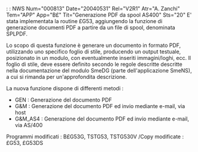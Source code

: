  :  : NWS Num="000813" Date="20040531" Rel="V2R1" Atr="A. Zanchi" Tem="APP" App="B£" Tit="Generazione PDF da spool AS400" Sts="20"
E' stata implementata la routine £G53, aggiungendo la funzione di generazione documenti PDF a partire da un file di spool, denominata SPLPDF.

Lo scopo di questa funzione è generare un documento in formato PDF, utilizzando uno specifico foglio di stile, producendo un output testuale, posizionato in un modulo, con eventualmente inseriti immagini/loghi, ecc.
Il foglio di stile, deve essere definito secondo le regole descritte descritte nella documentazione
del modulo SmeDG (parte dell'applicazione SmeNS), a cui si rimanda per un'approfondita descrizione.

La nuova funzione dispone di differenti metodi : 
- GEN  :  Generazione del documento PDF
- G&M  :  Generazione del documento PDF ed invio mediante e-mail, via host
- G&M_AS4  :  Generazione del documento PDF ed invio mediante e-mail, via AS/400

Programmi modificati : 
 B£G53G, TSTG53, TSTG530V
/Copy modificate : 
 £G53, £G53DS
